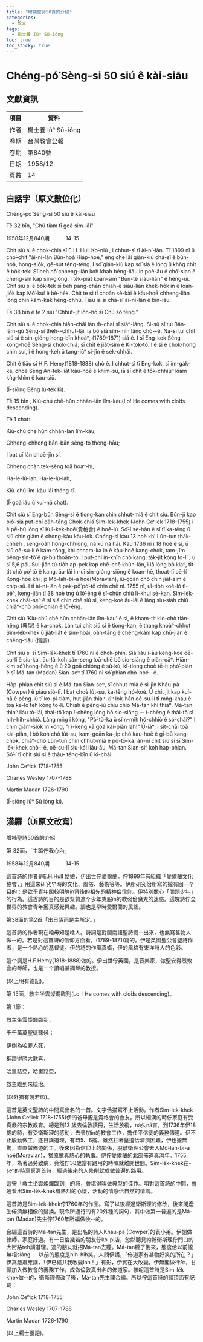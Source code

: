 ```yaml
---
title: "增補聖詩50首的介紹"
categories:
  - 散文
tags:
  - 楊士養 Iûⁿ Sū-ióng
toc: true
toc_sticky: true
---
```


# Chéng-pó͘ Sèng-si 50 siú ê kài-siāu

## 文獻資訊

| 項目 | 資料 |
|---|---|
| 作者 | 楊士養 Iûⁿ Sū-ióng |
| 卷期 | 台灣教會公報 |
| 卷期 | 第840號 |
| 日期 | 1958/12 |
| 頁數 | 14 |

## 白話字（原文數位化）

Chéng-pó͘ Sèng-si 50 siú ê kài-siāu

Tē 32 bīn, "Chú tiàm tī goá sim-lāi"

1958年12月840期           14-15

Chit siú si ê chok-chiá sī E.H. Hull Ko͘-niû , i chhut-sì tī ài-ní-lân. Tī 1899 nî ū chó͘-chit "ài-ní-lân Bûn-hoà Hia̍p-hoē," ēng che lâi gián-kiù chá-sî ê bûn-hoà, hong-sio̍k, gē-su̍t téng-téng. I só͘ gián-kiù kap só͘ siá ê lóng ū khǹg chi̍t ê bo̍k-tek: Sī beh hō͘ chheng-liân koh khah bêng-liâu in poè-āu ê chó͘-sian ê cheng-sîn kap sìn-gióng. I te̍k-pia̍t koan-sim "Būn-tê siàu-liân" ê hêng-uî. Chit siú si ê bo̍k-tek sī beh pang-chān chiah-ê siàu-liân khek-ho̍k in ê loán-jio̍k kap Mô͘-kuí ê bê-he̍k. Chit tè si tī choân sè-kài ê kàu-hoē chheng-liân lóng chin kám-kak hèng-chhù. Tiāu iā sī chá-sî ài-ní-lân ê bîn-iâu.

Tē 38 bīn ê tē 2 siú "Chhut-ji̍t lo̍h-hō͘ sī Chú só͘ tēng."

Chit siú si ê chok-chiá hiān-chāi lán m̄-chai sī siáⁿ-lâng. Si-sû sī tuì Bân-lâm-gú Sèng-si the̍h--chhut-lâi, iā bô siá sím-mi̍h lâng chò--ê. Nā-sī tuì chit siú si ê sìn-gióng hong-bīn khoàⁿ, (1789-1871) siá ê. I sī Eng-kok Sèng-kong-hoē Sèng-si chok-chiá, sī chi̍t ê jia̍t-sim ê Ki-tok-tô͘. I ê si ê chok-hong chin suí, i ê hong-keh ū tang-iûⁿ si-jîn ê sek-chhái.

Chit ê tiāu sī H.F. Hemy(1818-1888) chò ê. I chhut-sì tī Eng-kok, sī im-ga̍k-ka, choè Sèng An-tek-lia̍t kàu-hoē ê khîm-su, iā sī chi̍t ê to̍k-chhiùⁿ kiam kǹg-khîm ê kàu-siū.

(Í-siōng Bêng Iú-tek kì).

Tē 15 bīn , Kiù-chú chē-hûn chhàn-lān lîm-kàu(Lo! He comes with clo͘ds descending).

Tē 1 chat:

Kiù-chú chē hûn chhàn-lān lîm-kàu,

Chheng-chheng bān-bān sèng-tô͘ thèng-hāu;

I bat uī lán choē-jîn sí,

Chheng chàn tek-sèng toā hoaⁿ-hí,

Ha-le-lú-iah, Ha-le-lú-ia̍h,

Kiù-chú lîm-kàu lâi thóng-tī.

(Í-goā iáu ū kuí-nā chat).

Chit siú sī Eng-bûn Sèng-si ê tiong-kan chin chhut-miâ ê chi̍t siú. Bûn-jī kap biô-siá put-chí oa̍h-tāng Chok-chiá Sim-lek-khek (John Ceⁿiek 1718-1755) i ê pē-bú lóng sī Kuì-kek-hoē(貴格會) ê hoē-iú. Só͘-í sè-hàn ê sî tī ka-têng ū siū chin giâm ê chong-kàu kàu-io̍k. Chóng-sī kàu 13 hoè khì Lûn-tun tha̍k-chheh , seng-oa̍h hòng-chhiòng, ná kú ná hāi. Kàu 1736 nî i 18 hoè ê sî, ū siū oē-su-lí ê kám-tōng, khì chham-ka in ê kàu-hoē kang-chok, tam-jīm pêng-sìn-tô͘ ê gī-bū thoân-tō. I put-chí in-khîn chò kang, ta̍k-ji̍t kóng tō-lí , ū sî 5,6 pái. Sui-jiân tú-tio̍h ap-pek kap chē-chē khùn-lân, i iā lóng bô kiaⁿ, ti̍t-ti̍t chò pò͘-tō ê kang. āu-lâi in-uī sìn-gióng-siōng ê koan-hē, thoat-lī oē-lí Kong-hoē khì ji̍p Mô͘-lah-bí-a hoē(Moravian), iû-goân chò chin jia̍t-sim ê chip-sū. I tī ài-ní-lân ê pak-pō͘ pò͘-tō chin chē nî. 1755 nî, uī-tio̍h koè-lô tì-pēⁿ, kèng-jiân tī 38 hoè tng ū lō͘-ēng ê sî-chūn chiū lī-khui sè-kan. Sim-le̍k-khek chāi-seⁿ ê sî siá chin chē siú si, keng-koè āu-lâi ê lâng siu-siah chiū chiâⁿ-chò phó͘-phiàn ê lō͘-ēng.

Chit siú ‘Kiù-chú chē hûn chhàn-lān lîm-kàu' ê si, ē kham-tit kiò-chò tián-hêng (典型) ê ka-chok. Lán tuì chit siú si ê tiong-kan, ē thang khoàⁿ-chhut Sim-le̍k-khek ū jia̍t-lia̍t ê sim-hoâi, oa̍h-tāng ê chêng-kám kap chū-jiân ê chêng-tiāu (情調).

Chit siú si sī Sim-le̍k-khek tī 1760 nî ê chok-phín. Siá liáu í-āu keng-koè oē-su-lí ê siu-kái, āu-lâi koh sán-seng loā-chē bô sio-siāng ê piàn-oāⁿ. Hiān-kim só͘ thong-hêng ê ū 20 goā chióng ê sû-kù, kî-tiong choè tē-it phó͘-piàn ê sī Má-tan (Madan) Sian-seⁿ tī 1760 nî só͘ phian chò-hoé--ê.

Ha̍p-phian chit siú si ê Má-tan Sian-seⁿ, sī chhut-miâ ê si-jîn Kháu-pà (Cowper) ê piáu sió-tī. I bat choè lu̍t-su, ka-têng hó-koè. Ū chi̍t ji̍t kap kuí-nā ê pêng-iú tī ko-pi-tiàm, hut-jiân thiaⁿ-kìⁿ Iok-hān oē-su-lí tī mn̂g-kháu ê toā ke-lō͘ teh kóng tō-lí. Chiah ê pêng-iú chiū chio Má-tan khì thiaⁿ. Má-tan thiaⁿ liáu tò-lâi, thài-tō͘ kap í-chêng lóng bô sio-siâng － í-chêng ê thài-tō͘ sī hi̍h-hi̍h-chhiò. Lâng mn̄g i kóng, "Pò͘-tō-ka ū sím-mi̍h hó-chhiò ê só͘-chāi?" I chin giâm-siok ìn kóng, "I í-keng kā goá kái-piàn lah!" Ū-iáⁿ, i si̍t-chāi toā kái-piàn, I bô koh chò lu̍t-su, kam-goān ka-ji̍p chò kàu-hoē ê gī-bū kang-chok, chiâⁿ-chò Lûn-tun chin chhut-miâ ê pò͘-tō-ka. án-ni chit siú si sī Sim-le̍k-khek chò--ê, oē-su-lí siu-kái liáu-āu, Má-tan Sian-siⁿ koh ha̍p-phian. Só͘-í tī chit siú si ê thâu- téng-bīn ū kì-chài:

John Ceⁿick 1718-1755

Charles Wesley 1707-1788

Martin Madan 1726-1790

(Í-siōng iûⁿ Sū ióng kì).

## 漢羅（Ùi原文改寫）

增補聖詩50首的介紹

第 32面，「主踮佇我心內」

1958年12月840期           14-15

這首詩的作者是E.H.Hull 姑娘，伊出世佇愛爾蘭。佇1899年有組織「愛爾蘭文化協會，」用這來研究早時的文化、風俗、藝術等等。伊所研究佮所寫的攏有囥一个目的：是欲予青年閣較明瞭in背後的祖先的精神佮信仰。伊特別關心「問題少年」的行為。這首詩的目的是欲幫贊遮个少年克服in的軟弱佮魔鬼的迷惑。這塊詩佇全世界的教會青年攏真感覺興趣。調也是早時愛爾蘭的民謠。

第38面的第2首「出日落雨是主所定。」

這首詩的作者現在咱毋知是啥人。詩詞是對閩南語聖詩提--出來，也無寫甚物人做--的。若是對這首詩的信仰方面看，(1789-1871)寫的。伊是英國聖公會聖詩作者，是一个熱心的基督徒。伊的詩的作風真媠，伊的風格有東洋詩人的色彩。

這个調是H.F.Hemy(1818-1888)做的。伊出世佇英國，是音樂家，做聖安得烈教會的琴師，也是一个讀唱兼鋼琴的教授。

(以上明有德記)。

第 15面，救主坐雲燦爛臨到(Lo！He comes with clo͘ds descending)。

第 1節：

救主坐雲燦爛臨到，

千千萬萬聖徒聽候；

伊捌為咱罪人死，

稱讚得勝大歡喜，

哈里路亞，哈里路亞，

救主臨到來統治。

(以外猶有幾若節)。

這首是英文聖詩的中間真出名的一首。文字佮描寫不止活動。作者Sim-lek-khek (John Ceⁿiek 1718-1755)伊的爸母攏是貴格會的會友。所以細漢的時佇家庭有受真嚴的宗教教育。總是到13 歲去倫敦讀冊，生活放縱，ná久ná害。到1736年伊18歲的時，有受衛斯理的感動，去參加in的教會工作，擔任平信徒的義務傳道。伊不止殷勤做工，逐日講道理，有時5、6擺。雖然拄著壓迫佮濟濟困難，伊也攏無驚，直直做佈道的工。後來因為信仰上的關係，脫離衛理公會去入Mô͘-lah-bí-a hoē(Moravian)，猶原做真熱心的執事。伊佇愛爾蘭的北部佈道真濟年。1755年，為著過勞致病，竟然佇38歲當有路用的時陣就離開世間。Sim-le̍k-khek在-seⁿ的時寫真濟首詩，經過後來的人修削就成做普遍的路用。

這守「救主坐雲燦爛臨到」的詩，會堪得叫做典型的佳作。咱對這首詩的中間，會通看出Sim-le̍k-khek有熱烈的心懷，活動的情感佮自然的情調。

這首詩是Sim-le̍k-khek佇1760年的作品。寫了以後經過衛斯理的修改，後來閣產生偌濟無相像的變換。現今所通行的有20外種的詞句，其中做第一普遍的是Má-tan (Madan)先生佇1760年所編做伙--的。

合編這首詩的Má-tan先生，是出名的詩人Kháu-pà (Cowper)的表小弟。伊捌做律師，家庭好過。有一日佮幾若的朋友佇ko-pi店，忽然聽見約翰衛斯理佇門口的大街路teh講道理。遮的朋友就招Má-tan去聽。Má-tan聽了倒來，態度佮以前攏無相siâng － 以前的態度是hi̍h-hi̍h笑。人問伊講，「佈道家有甚物好笑的所在？」伊真嚴肅應講，「伊已經共我改變lah！」有影，伊實在大改變，伊無閣做律師，甘願加入做教會的義務工作，成做倫敦真出名的佈道家。按呢這首詩是Sim-le̍k-khek做--的，衛斯理修改了後，Má-tan先生閣合編。所以佇這首詩的頭頂面有記載：

John Ceⁿick 1718-1755

Charles Wesley 1707-1788

Martin Madan 1726-1790

(以上楊士養記)。
